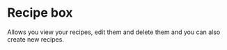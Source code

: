 # Recipe box

Allows you view your recipes, edit them and delete them and you can also create new recipes.
